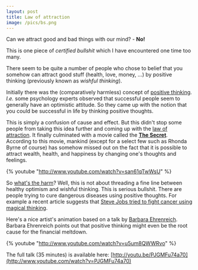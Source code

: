 ```yaml
---
layout: post
title: Law of attraction
image: /pics/bs.png
---
```


Can we attract good and bad things with our mind? - **No!**

This is one piece of *certified bullshit* which I have encountered one time too many.

There seem to be quite a number of people who chose to belief that you somehow can attract good stuff (health, love, money, ...) by positive thinking (previously known as *wishful thinking*).

Initially there was the (comparatively harmless) concept of [positive thinking][4]. *I.e.* some psychology experts observed that successful people seem to generally have an optimistic attitude. So they came up with the notion that you could be successful in life by thinking positive thoughts.

This is simply a confusion of cause and effect. But this didn't stop some people from taking this idea further and coming up with the [law of attraction][1]. It finally culminated with a movie called the **[The Secret][2]**. According to this movie, mankind (except for a select few such as Rhonda Byrne of course) has somehow missed out on the fact that it is possible to attract wealth, health, and happiness by changing one's thoughts and feelings.

{% youtube "http://www.youtube.com/watch?v=san61qTwWsU" %}

So [what's the harm][3]? Well, this is not about threading a fine line between healthy optimism and wishful thinking. This is serious bullshit. There are people trying to cure dangerous diseases using positive thoughts. For example a recent article suggests that [Steve Jobs tried to fight cancer using magical thinking][5].

Here's a nice artist's animation based on a talk by [Barbara Ehrenreich][6]. Barbara Ehrenreich points out that positive thinking might even be the root cause for the financial meltdown.

{% youtube "http://www.youtube.com/watch?v=u5um8QWWRvo" %}

The full talk (35 minutes) is available here: [http://youtu.be/PJGMFu74a70](http://www.youtube.com/watch?v=PJGMFu74a70)


[1]: http://en.wikipedia.org/wiki/Law_of_Attraction
[2]: http://en.wikipedia.org/wiki/The_Secret_%282006_film%29
[3]: http://www.whatstheharm.net/
[4]: http://en.wikipedia.org/wiki/Optimism
[5]: http://www.cbsnews.com/stories/2011/10/20/60minutes/main20123269.shtml
[6]: http://en.wikipedia.org/wiki/Barbara_Ehrenreich

